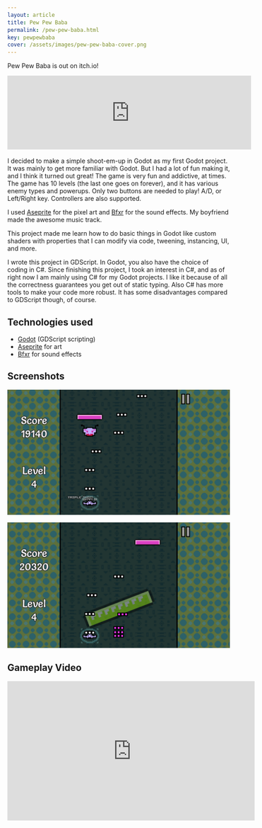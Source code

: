 ```yaml
---
layout: article
title: Pew Pew Baba
permalink: /pew-pew-baba.html
key: pewpewbaba
cover: /assets/images/pew-pew-baba-cover.png
---
```


Pew Pew Baba is out on itch.io!

<iframe frameborder="0" src="https://itch.io/embed/2539667?linkback=true&amp;dark=true" width="552" height="167"><a href="https://lucypero.itch.io/pew-pew-baba">Pew Pew Baba by Lucy</a></iframe>

I decided to make a simple shoot-em-up in Godot as my first Godot project. It was mainly to get more familiar with Godot. But I had a lot of fun making it, and I think it turned out great! The game is very fun and addictive, at times. The game has 10 levels (the last one goes on forever), and it has various enemy types and powerups. Only two buttons are needed to play! A/D, or Left/Right key. Controllers are also supported.

I used [Aseprite](https://www.aseprite.org/) for the pixel art and [Bfxr](https://www.bfxr.net/) for the sound effects. My boyfriend made the awesome music track.

This project made me learn how to do basic things in Godot like custom shaders with properties that I can modify via code, tweening, instancing, UI, and more.

I wrote this project in GDScript. In Godot, you also have the choice of coding in C#. Since finishing this project, I took an interest in C#, and as of right now I am mainly using C# for my Godot projects. I like it because of all the correctness guarantees you get out of static typing. Also C# has more tools to make your code more robust. It has some disadvantages compared to GDScript though, of course.

## Technologies used

- [Godot](https://godotengine.org/) (GDScript scripting)
- [Aseprite](https://www.aseprite.org/) for art
- [Bfxr](https://www.bfxr.net/) for sound effects

## Screenshots

![screenshot 1](../assets/images/pewpewbaba-screenshot-1.png)

![screenshot 2](../assets/images/pewpewbaba-screenshot-2.png)

## Gameplay Video

<iframe width="560" height="315" src="https://www.youtube.com/embed/1ABjfJQ6L5w?si=dGTE0mlccb7zIfXD" title="YouTube video player" frameborder="0" allow="accelerometer; autoplay; clipboard-write; encrypted-media; gyroscope; picture-in-picture; web-share" allowfullscreen></iframe>
